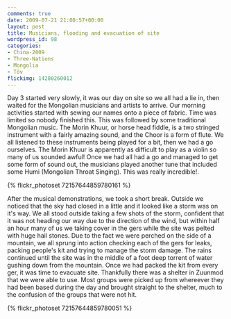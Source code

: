 ```yaml
---
comments: true
date: 2009-07-21 21:00:57+00:00
layout: post
title: Musicians, flooding and evacuation of site
wordpress_id: 98
categories:
- China-2009
- Three-Nations
- Mongolia
- Töv
flickimg: 14280260012
---
```


Day 3 started very slowly, it was our day on site so we all had a lie in, then waited for the Mongolian
musicians and artists to arrive. Our morning activities started with sewing our names onto a piece of
fabric. Time was limited so nobody finished this. This was followed by some traditional Mongolian music.
The Morin Khuur, or horse head fiddle, is a two stringed instrument with a fairly amazing sound, and the
Choor is a form of flute. We all listened to these instruments being played for a bit, then we had a go
ourselves. The Morin Khuur is apparently as difficult to play as a violin so many of us sounded awful!
Once we had all had a go and managed to get some form of sound out, the musicians played another tune
that included some Humi (Mongolian Throat Singing). This was really incredible!.

{% flickr_photoset 72157644859780161 %}

After the musical demonstrations, we took a short break. Outside we noticed that the sky had closed
in a little and it looked like a storm was on it's way. We all stood outside taking a few shots of
the storm, confident that it was not heading our way due to the direction of the wind, but within
half an hour many of us we taking cover in the gers while the site was pelted with huge hail stones.
Due to the fact we were perched on the side of a mountain, we all sprung into action checking each
of the gers for leaks, packing people's kit and trying to manage the storm damage. The rains
continued until the site was in the middle of a foot deep torrent of water gushing down from the
mountain. Once we had packed the kit from every ger, it was time to evacuate site. Thankfully there
was a shelter in Zuunmod that we were able to use. Most groups were picked up from whereever they had
been based during the day and brought straight to the shelter, much to the confusion of the groups
that were not hit.

{% flickr_photoset 72157644859780051 %}